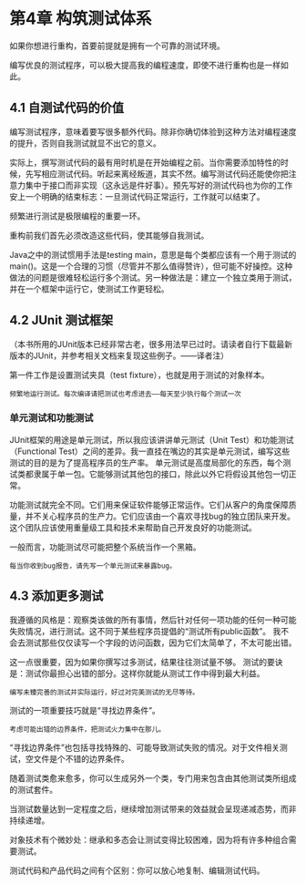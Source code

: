 # 第4章 构筑测试体系

如果你想进行重构，首要前提就是拥有一个可靠的测试环境。

编写优良的测试程序，可以极大提高我的编程速度，即使不进行重构也是一样如此。

## 4.1 自测试代码的价值

编写测试程序，意味着要写很多额外代码。除非你确切体验到这种方法对编程速度的提升，否则自我测试就显不出它的意义。

实际上，撰写测试代码的最有用时机是在开始编程之前。当你需要添加特性的时候，先写相应测试代码。听起来离经叛道，其实不然。编写测试代码还能使你把注意力集中于接口而非实现（这永远是件好事）。预先写好的测试代码也为你的工作安上一个明确的结束标志：一旦测试代码正常运行，工作就可以结束了。

频繁进行测试是极限编程的重要一环。

重构前我们首先必须改造这些代码，使其能够自我测试。

Java之中的测试惯用手法是testing main，意思是每个类都应该有一个用于测试的main()。这是一个合理的习惯（尽管并不那么值得赞许），但可能不好操控。这种做法的问题是很难轻松运行多个测试。另一种做法是：建立一个独立类用于测试，并在一个框架中运行它，使测试工作更轻松。

## 4.2 JUnit 测试框架

（本书所用的JUnit版本已经非常古老，很多用法早已过时。请读者自行下载最新版本的JUnit，并参考相关文档来复现这些例子。——译者注）

第一件工作是设置测试夹具（test fixture），也就是用于测试的对象样本。

```
频繁地运行测试。每次编译请把测试也考虑进去——每天至少执行每个测试一次
```

### 单元测试和功能测试

JUnit框架的用途是单元测试，所以我应该讲讲单元测试（Unit Test）和功能测试（Functional Test）之间的差异。我一直挂在嘴边的其实是单元测试，编写这些测试的目的是为了提高程序员的生产率。	单元测试是高度局部化的东西，每个测试类都隶属于单一包。它能够测试其他包的接口，除此以外它将假设其他包一切正常。

功能测试就完全不同。它们用来保证软件能够正常运作。它们从客户的角度保障质量，并不关心程序员的生产力。它们应该由一个喜欢寻找bug的独立团队来开发。这个团队应该使用重量级工具和技术来帮助自己开发良好的功能测试。

一般而言，功能测试尽可能把整个系统当作一个黑箱。

```
每当你收到bug报告，请先写一个单元测试来暴露bug。
```

## 4.3 添加更多测试

我遵循的风格是：观察类该做的所有事情，然后针对任何一项功能的任何一种可能失败情况，进行测试。这不同于某些程序员提倡的“测试所有public函数”。	我不会去测试那些仅仅读写一个字段的访问函数，因为它们太简单了，不太可能出错。

这一点很重要，因为如果你撰写过多测试，结果往往测试量不够。	测试的要诀是：测试你最担心出错的部分。这样你就能从测试工作中得到最大利益。

```
编写未臻完善的测试并实际运行，好过对完美测试的无尽等待。
```

测试的一项重要技巧就是“寻找边界条件”。

```
考虑可能出错的边界条件，把测试火力集中在那儿。
```

“寻找边界条件”也包括寻找特殊的、可能导致测试失败的情况。对于文件相关测试，空文件是个不错的边界条件。

随着测试类愈来愈多，你可以生成另外一个类，专门用来包含由其他测试类所组成的测试套件。

当测试数量达到一定程度之后，继续增加测试带来的效益就会呈现递减态势，而非持续递增。

对象技术有个微妙处：继承和多态会让测试变得比较困难，因为将有许多种组合需要测试。

测试代码和产品代码之间有个区别：你可以放心地复制、编辑测试代码。